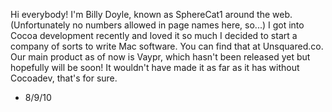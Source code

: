 

Hi everybody! I'm Billy Doyle, known as SphereCat1 around the web. (Unfortunately no numbers allowed in page names here, so...)
I got into Cocoa development recently and loved it so much I decided to start a company of sorts to write Mac software. You can find that at Unsquared.co. Our main product as of now is Vaypr, which hasn't been released yet but hopefully will be soon! It wouldn't have made it as far as it has without Cocoadev, that's for sure.

- 8/9/10
